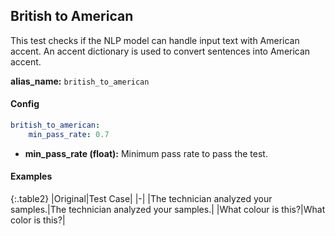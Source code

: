
<div class="h3-box" markdown="1">

## British to American

This test checks if the NLP model can handle input text with American accent. An accent dictionary is used to convert sentences into American accent.

**alias_name:** `british_to_american`

</div><div class="h3-box" markdown="1">

#### Config
```yaml
british_to_american:
    min_pass_rate: 0.7
```

- **min_pass_rate (float):** Minimum pass rate to pass the test.

</div><div class="h3-box" markdown="1">

#### Examples

{:.table2}
|Original|Test Case|
|-|
|The technician analyzed your samples.|The technician analyzed your samples.|
|What colour is this?|What color is this?|

</div>